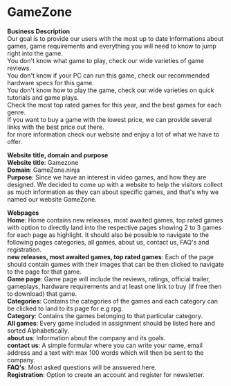 # GameZone
**Business Description**  
Our goal is to provide our users with the most up to date informations about games,
game requirements and everything you will need to know to jump right into
the game.  
You don't know what game to play, check our wide varieties of game reviews.  
You don't know if your PC can run this game, check our recommended hardware specs for this game.   
You don't know how to play the game, check our wide varieties on quick tutorials and game plays.  
Check the most top rated games for this year, and the best games for each genre.  
If you want to buy a game with the lowest price, we can provide several links with the best price out there.  
for more information check our website and enjoy a lot of what we have to offer.

**Website title, domain and purpose**  
**Website title**: Gamezone  
**Domain**: GameZone.ninja  
**Purpose**: Since we have an interest in video games, and how they are designed. We decided to come up with a website to
help the visitors collect as much information as they can about specific games, and that's why we named our website GameZone.

**Webpages**  
**Home**: Home contains new releases, most awaited games, top rated games with option to directly land into
the respective pages showing 2 to 3 games for each page as highlight. It should also be possible to 
navigate to the following pages categories, all games, about us, contact us, FAQ's and registration.  
**new releases, most awaited games, top rated games**: Each of the page should contain games with their 
images that can be then clicked to navigate to the page for that game.  
**Game page**: Game page will include the reviews, ratings, official trailer, gameplays, 
hardware requirements and at least one link to buy (if free then to download) that game.  
**Categories**: Contains the categories of the games and each category can be clicked to land to its page
for e.g rpg.  
**Category**: Contains the games belonging to that particular category.  
**All games**: Every game included in assignment should be listed here and sorted Alphabetically.  
**about us**: Information about the company and its goals.  
**contact us**: A simple formular where you can write your name, email address and a text with max 100 
words which will then be sent to the company.  
**FAQ's**: Most asked questions will be answered here.  
**Registration**: Option to create an account and register for newsletter.
